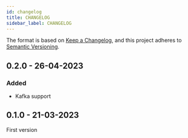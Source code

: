 ```yaml
---
id: changelog
title: CHANGELOG
sidebar_label: CHANGELOG
---
```




The format is based on [Keep a Changelog](https://keepachangelog.com/en/1.0.0/),
and this project adheres to [Semantic Versioning](https://semver.org/spec/v2.0.0.html).

## 0.2.0 - 26-04-2023

### Added

- Kafka support

## 0.1.0 - 21-03-2023

First version
